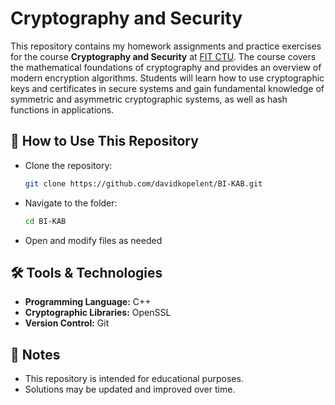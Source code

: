 # Cryptography and Security

This repository contains my homework assignments and practice exercises for the course **Cryptography and Security** at [FIT CTU](https://fit.cvut.cz/en). The course covers the mathematical foundations of cryptography and provides an overview of modern encryption algorithms. Students will learn how to use cryptographic keys and certificates in secure systems and gain fundamental knowledge of symmetric and asymmetric cryptographic systems, as well as hash functions in applications.

## 🚀 How to Use This Repository
- Clone the repository:
  ```sh
  git clone https://github.com/davidkopelent/BI-KAB.git
  ```
- Navigate to the folder:
  ```sh
  cd BI-KAB
  ```
- Open and modify files as needed

## 🛠 Tools & Technologies
- **Programming Language:** C++
- **Cryptographic Libraries:** OpenSSL
- **Version Control:** Git

## 📌 Notes
- This repository is intended for educational purposes.
- Solutions may be updated and improved over time.

